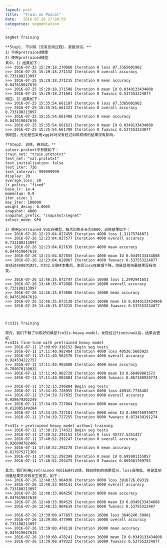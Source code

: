 ```yaml
---
layout: post
title:  "Train on Pascal"
date:   2016-07-26 17:09:59
categories: segmentation
---
```


	SegNet Training

	**Step1. 不训练（没有反向过程），直接测试。**
    1）不用pretrained模型
    2）使用pretrained模型
    其中，1）结果如下：
    >>> 2016-07-25 15:29:18.270980 Iteration 0 loss 87.3365001902
    >>> 2016-07-25 15:29:18.271152 Iteration 0 overall accuracy 0.733180213097
    >>> 2016-07-25 15:29:18.271215 Iteration 0 mean accuracy 0.047619047619
    >>> 2016-07-25 15:29:18.271508 Iteration 0 mean IU 0.0349133434808
    >>> 2016-07-25 15:29:18.271601 Iteration 0 fwavacc 0.537553224877
    相应，2）结果如下：
    >>> 2016-07-25 15:35:54.661197 Iteration 0 loss 87.3365001902
    >>> 2016-07-25 15:35:54.661321 Iteration 0 overall accuracy 0.733180213097
    >>> 2016-07-25 15:35:54.661488 Iteration 0 mean accuracy 0.047619047619
    >>> 2016-07-25 15:35:54.661621 Iteration 0 mean IU 0.0349133434808
    >>> 2016-07-25 15:35:54.661709 Iteration 0 fwavacc 0.537553224877
    很明显，无论是否采用vgg16对没有经过训练网络的结果没有影响。
    
	**Step2. 训练，再测试。**
    solver.protoxt中参数如下：
    train_net: "train.prototxt"
    test_net: "val.prototxt"
    test_initialization: false
    test_iter: 736
    test_interval: 999999999
    display: 20
    average_loss: 20
    lr_policy: "fixed"
    base_lr: 1e-4
    momentum: 0.9
    iter_size: 1 
    max_iter: 100000
    weight_decay: 0.0005
    snapshot: 4000
    snapshot_prefix: "snapshot/segnet"
    solver_mode: GPU
    
    1）使用pretrained VGG16模型，每次训练步长为4000，训练结果如下：
    >>> 2016-07-26 12:23:04.827459 Iteration 4000 loss 1.31175746871
    >>> 2016-07-26 12:23:04.827577 Iteration 4000 overall accuracy 0.733180213097
    >>> 2016-07-26 12:23:04.827639 Iteration 4000 mean accuracy 0.047619047619
    >>> 2016-07-26 12:23:04.827855 Iteration 4000 mean IU 0.0349133434808
    >>> 2016-07-26 12:23:04.828067 Iteration 4000 fwavacc 0.537553224877
    在经过4000次迭代，大约2.5倍样本集后，发现loss在缓慢下降，但是其他测量结果没有改变。

    >>> 2016-07-26 13:46:35.872747 Iteration 16000 loss 1.2992941651
    >>> 2016-07-26 13:46:35.872888 Iteration 16000 overall accuracy 0.733180213097
    >>> 2016-07-26 13:46:35.873006 Iteration 16000 mean accuracy 0.047619047619
    >>> 2016-07-26 13:46:35.873130 Iteration 16000 mean IU 0.0349133434808
    >>> 2016-07-26 13:46:35.873215 Iteration 16000 fwavacc 0.537553224877



	Fcn32s Training

	首先，我们下载了训练好的模型fcn32s-heavy-model，发现经过finetune以后，结果会更好。
	Fcn32s fine-tune with pretrained heavy model 
	>>> 2016-07-11 17:09:09.316152 Begin seg tests
	>>> 2016-07-11 17:11:40.982484 Iteration 4000 loss 40536.5665925
	>>> 2016-07-11 17:11:40.982576 Iteration 4000 overall accuracy 0.924534222757
	>>> 2016-07-11 17:11:40.982608 Iteration 4000 mean accuracy 0.789070139032
	>>> 2016-07-11 17:11:40.982729 Iteration 4000 mean IU 0.68489801572
	>>> 2016-07-11 17:11:40.982804 Iteration 4000 fwavacc 0.867180920774

	>>> 2016-07-11 17:32:13.296804 Begin seg tests
	>>> 2016-07-11 17:34:39.726955 Iteration 8000 loss 40918.7736482
	>>> 2016-07-11 17:34:39.727035 Iteration 8000 overall accuracy 0.928679202249
	>>> 2016-07-11 17:34:39.727064 Iteration 8000 mean accuracy 0.812085149284
	>>> 2016-07-11 17:34:39.727181 Iteration 8000 mean IU 0.698756970877
	>>> 2016-07-11 17:34:39.727255 Iteration 8000 fwavacc 0.873438191274

	Fcn32s + pretrained heavy model without training
	>>> 2016-07-11 17:38:19.174321 Begin seg tests
	>>> 2016-07-11 17:40:52.292152 Iteration 0 loss 45737.5351437
	>>> 2016-07-11 17:40:52.292247 Iteration 0 overall accuracy 0.926090782406
	>>> 2016-07-11 17:40:52.292278 Iteration 0 mean accuracy 0.817075271365
	>>> 2016-07-11 17:40:52.292399 Iteration 0 mean IU 0.695001155057
	>>> 2016-07-11 17:40:52.292475 Iteration 0 fwavacc 0.869301769793

	其次，我们利用pretrained VGG16进行训练，目前得到的结果显示，loss会降低，但是其他测量结果并没有发生改变，如下：
	>>> 2016-07-26 12:48:33.904036 Iteration 8000 loss 3916726.69319
	>>> 2016-07-26 12:48:33.904141 Iteration 8000 overall accuracy 0.733180213097
	>>> 2016-07-26 12:48:33.904256 Iteration 8000 mean accuracy 0.047619047619
	>>> 2016-07-26 12:48:33.904529 Iteration 8000 mean IU 0.0349133434808
	>>> 2016-07-26 12:48:33.904619 Iteration 8000 fwavacc 0.53755322487

	>>> 2016-07-26 13:39:00.477857 Iteration 16000 loss 3646240.50901
	>>> 2016-07-26 13:39:00.477998 Iteration 16000 overall accuracy 0.733180213097
	>>> 2016-07-26 13:39:00.478118 Iteration 16000 mean accuracy 0.047619047619
	>>> 2016-07-26 13:39:00.478241 Iteration 16000 mean IU 0.0349133434808
	>>> 2016-07-26 13:39:00.478323 Iteration 16000 fwavacc 0.537553224877

